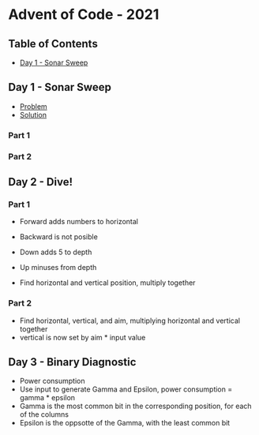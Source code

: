 # Advent of Code - 2021

## Table of Contents

- [Day 1 - Sonar Sweep](day-1-sonar-sweep)

## Day 1 - Sonar Sweep

- [Problem](https://adventofcode.com/2021/day/1)
- [Solution](day2/day2.py)

### Part 1

### Part 2

## Day 2 - Dive!

### Part 1

- Forward adds numbers to horizontal
- Backward is not posible
- Down adds 5 to depth
- Up minuses from depth

- Find horizontal and vertical position, multiply together

### Part 2

- Find horizontal, vertical, and aim, multiplying horizontal and vertical together
- vertical is now set by aim * input value

## Day 3 - Binary Diagnostic

- Power consumption
- Use input to generate Gamma and Epsilon, power consumption = gamma * epsilon
- Gamma is the most common bit in the corresponding position, for each of the columns
- Epsilon is the oppsotte of the Gamma, with the least common bit
